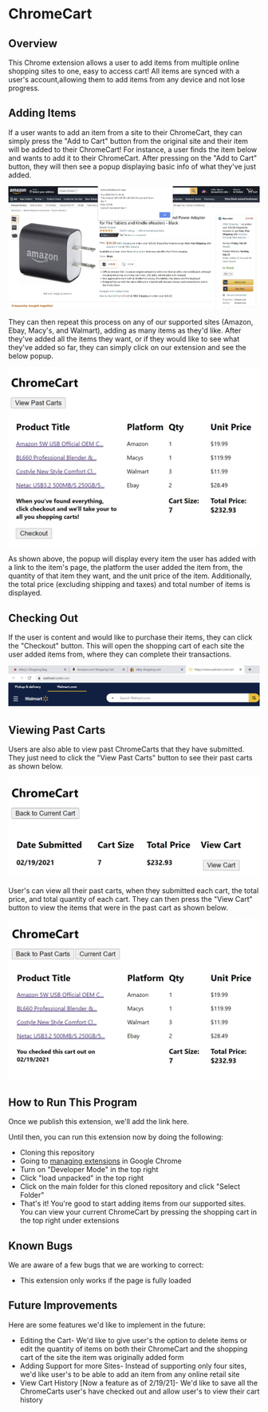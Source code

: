 # ChromeCart

## Overview

This Chrome extension allows a user to add items from multiple online shopping sites to one, easy to access cart! All items are synced with a user's account,allowing them to add items from any device and not lose progress.

## Adding Items
If a user wants to add an item from a site to their ChromeCart, they can simply press the "Add to Cart" button from the original site and their item will be added to their ChromeCart! For instance, a user finds the item below and wants to add it to their ChromeCart. After pressing on the "Add to Cart" button, they will then see a popup displaying basic info of what they've just added.

![](SampleImages/AddingItem.JPG)

They can then repeat this process on any of our supported sites (Amazon, Ebay, Macy's, and Walmart), adding as many items as they'd like. After they've added all the items they want, or if they would like to see what they've added so far, they can simply click on our extension and see the below popup.

![](SampleImages/FullCart.JPG)

As shown above, the popup will display every item the user has added with a link to the item's page, the platform the user added the item from, the quantity of that item they want, and the unit price of the item. Additionally, the total price (excluding shipping and taxes) and total number of items is displayed.


## Checking Out
If the user is content and would like to purchase their items, they can click the "Checkout" button. This will open the shopping cart of each site the user added items from, where they can complete their transactions.

![](SampleImages/Checkout.JPG)


## Viewing Past Carts
Users are also able to view past ChromeCarts that they have submitted. They just need to click the "View Past Carts" button to see their past carts as shown below.

![](SampleImages/PastCarts.JPG)

User's can view all their past carts, when they submitted each cart, the total price, and total quantity of each cart. They can then press the "View Cart" button to view the items that were in the past cart as shown below.

![](SampleImages/ViewingPastCart.JPG)


## How to Run This Program
Once we publish this extension, we'll add the link here.

Until then, you can run this extension now by doing the following:
* Cloning this repository
* Going to [managing extensions](chrome://extensions/) in Google Chrome
* Turn on "Developer Mode" in the top right
* Click "load unpacked" in the top right
* Click on the main folder for this cloned repository and click "Select Folder"
* That's it! You're good to start adding items from our supported sites. You can view your current ChromeCart by pressing the shopping cart in the top right under extensions


## Known Bugs
We are aware of a few bugs that we are working to correct:
* This extension only works if the page is fully loaded

## Future Improvements
Here are some features we'd like to implement in the future:
* Editing the Cart- We'd like to give user's the option to delete items or edit the quantity of items on both their ChromeCart and the shopping cart of the site the item was originally added form
* Adding Support for more Sites- Instead of supporting only four sites, we'd like user's to be able to add an item from any online retail site
* View Cart History [Now a feature as of 2/19/21]- We'd like to save all the ChromeCarts user's have checked out and allow user's to view their cart history
